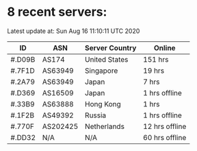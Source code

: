 # 8 recent servers:

Latest update at: Sun Aug 16 11:10:11 UTC 2020

| ID | ASN | Server Country | Online |
| -- | --- | -------------- | ------ |
| #.D09B | AS174 | United States | 151 hrs |
| #.7F1D | AS63949 | Singapore | 19 hrs |
| #.2A79 | AS63949 | Japan | 7 hrs |
| #.D369 | AS16509 | Japan | 1 hrs offline |
| #.33B9 | AS63888 | Hong Kong | 1 hrs |
| #.1F2B | AS49392 | Russia | 1 hrs offline |
| #.770F | AS202425 | Netherlands | 12 hrs offline |
| #.DD32 | N/A | N/A | 60 hrs offline |

